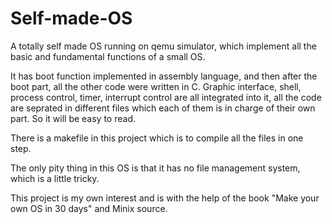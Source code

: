 # Self-made-OS
A totally self made OS running on qemu simulator, which implement all the basic and fundamental functions of a small OS.

It has boot function implemented in assembly language, and then after the boot part, all the other code were written in C. Graphic interface, shell, process control, timer, interrupt control are all integrated into it, all the code are seprated in different files which each of them is in charge of their own part. So it will be easy to read.

There is a makefile in this project which is to compile all the files in one step.

The only pity thing in this OS is that it has no file management system, which is a little tricky.

This project is my own interest and is with the help of the book "Make your own OS in 30 days" and Minix source.
